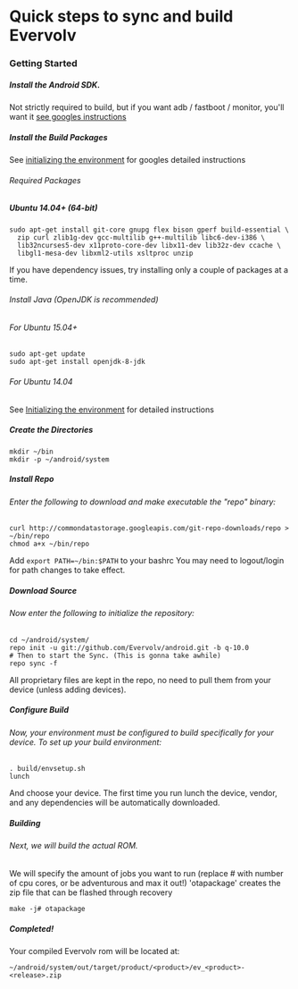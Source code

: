 # Quick steps to sync and build Evervolv

### Getting Started

##### Install the Android SDK.

Not strictly required to build, but if you want adb / fastboot / monitor, you'll want it [see googles instructions](http://developer.android.com/sdk/index.html)

##### Install the Build Packages

See [initializing the environment](http://source.android.com/source/initializing.html) for googles detailed instructions

###### Required Packages

##### Ubuntu 14.04+ (64-bit)
    sudo apt-get install git-core gnupg flex bison gperf build-essential \
      zip curl zlib1g-dev gcc-multilib g++-multilib libc6-dev-i386 \
      lib32ncurses5-dev x11proto-core-dev libx11-dev lib32z-dev ccache \
      libgl1-mesa-dev libxml2-utils xsltproc unzip

If you have dependency issues, try installing only a couple of packages at a time.

###### Install Java (OpenJDK is recommended)

###### For Ubuntu 15.04+
    sudo apt-get update
    sudo apt-get install openjdk-8-jdk

###### For Ubuntu 14.04

See [Initializing the environment](http://source.android.com/source/initializing.html) for detailed instructions

##### Create the Directories

    mkdir ~/bin
    mkdir -p ~/android/system

##### Install Repo

###### Enter the following to download and make executable the "repo" binary:

    curl http://commondatastorage.googleapis.com/git-repo-downloads/repo > ~/bin/repo
    chmod a+x ~/bin/repo

Add ```export PATH=~/bin:$PATH``` to your bashrc
You may need to logout/login for path changes to take effect.

##### Download Source

###### Now enter the following to initialize the repository:

    cd ~/android/system/
    repo init -u git://github.com/Evervolv/android.git -b q-10.0
    # Then to start the Sync. (This is gonna take awhile)
    repo sync -f

All proprietary files are kept in the repo, no need to pull them from your device (unless adding devices).

##### Configure Build

###### Now, your environment must be configured to build specifically for your device. To set up your build environment:

    . build/envsetup.sh
    lunch

And choose your device. The first time you run lunch the device, vendor, and any dependencies will be automatically downloaded.

##### Building

###### Next, we will build the actual ROM.
We will specify the amount of jobs you want to run (replace # with number of cpu cores, or be adventurous and max it out!)
'otapackage' creates the zip file that can be flashed through recovery

    make -j# otapackage

##### Completed!
Your compiled Evervolv rom will be located at:

    ~/android/system/out/target/product/<product>/ev_<product>-<release>.zip

